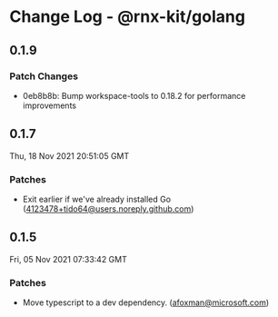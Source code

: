# Change Log - @rnx-kit/golang

## 0.1.9

### Patch Changes

- 0eb8b8b: Bump workspace-tools to 0.18.2 for performance improvements

## 0.1.7

Thu, 18 Nov 2021 20:51:05 GMT

### Patches

- Exit earlier if we've already installed Go (4123478+tido64@users.noreply.github.com)

## 0.1.5

Fri, 05 Nov 2021 07:33:42 GMT

### Patches

- Move typescript to a dev dependency. (afoxman@microsoft.com)
